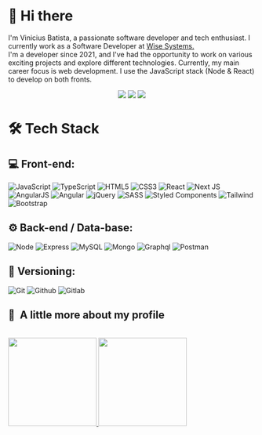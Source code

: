 # 👋 Hi there

I'm Vinicius Batista, a passionate software developer and tech enthusiast. I currently work as a Software Developer at <a href="https://www.wises.com.br/" target="_blank">Wise Systems.</a> </br>
I'm a developer since 2021, and I've had the opportunity to work on various exciting projects and explore different technologies. 
Currently, my main career focus is web development. I use the JavaScript stack (Node & React) to develop on both fronts.

<p align="center">
<a href="https://www.linkedin.com/in/vinicius-batista-0120016a/"><img src="https://img.shields.io/badge/-Vinicius Batista-0077B5?style=flat-square&logo=Linkedin&logoColor=white"/></a>
<a href="mailto:vinicius-moura-batista@hotmail.com"><img src="https://img.shields.io/badge/vinicius.batista@hotmail.com-0078D4?style=flat-square&logo=microsoft-outlook&logoColor=white"/></a>
<a href="https://instagram.com/vinaobatista"><img src="https://img.shields.io/badge/-@vinaobatista_-E4405F?style=flat-square&logo=Instagram&logoColor=white"/></a>
</p>

# 🛠 Tech Stack

## 💻  Front-end:
![JavaScript](https://github.com/vinibatista905/vinibatista905/assets/83718126/7fa2a41d-bd81-46c0-b979-0b8208765a37) ![TypeScript](https://img.shields.io/badge/typescript-%23007ACC.svg?style=for-the-badge&logo=typescript&logoColor=white) ![HTML5](https://img.shields.io/badge/html5-%23E34F26.svg?style=for-the-badge&logo=html5&logoColor=white) ![CSS3](https://img.shields.io/badge/css3-%231572B6.svg?style=for-the-badge&logo=css3&logoColor=white) ![React](https://img.shields.io/badge/react-%2320232a.svg?style=for-the-badge&logo=react&logoColor=%2361DAFB) ![Next JS](https://img.shields.io/badge/Next-black?style=for-the-badge&logo=next.js&logoColor=white)  ![AngularJS](https://github.com/vinibatista905/vinibatista905/assets/83718126/7dea0000-4372-46a8-ac46-4b495f6da809) ![Angular](https://github.com/vinibatista905/vinibatista905/assets/83718126/1e02628b-f08e-4742-a8f0-0e34ebef3063) ![jQuery](https://github.com/vinibatista905/vinibatista905/assets/83718126/ad3c4731-ee1c-4bd2-99be-a7c44ff66fac) ![SASS](https://img.shields.io/badge/SASS-hotpink.svg?style=for-the-badge&logo=SASS&logoColor=white) ![Styled Components](https://img.shields.io/badge/styled--components-DB7093?style=for-the-badge&logo=styled-components&logoColor=white) ![Tailwind](https://github.com/vinibatista905/vinibatista905/assets/83718126/3a2e2192-204b-49b6-a35f-ae323b5ef81b) ![Bootstrap](https://github.com/vinibatista905/vinibatista905/assets/83718126/6ba3561e-8f1e-4f9f-b1bc-78917cc9d69a)

## ⚙️  Back-end / Data-base:
 ![Node](https://github.com/vinibatista905/vinibatista905/assets/83718126/652c01f8-e0b7-4e2b-a4f7-22faee9e1db3) ![Express](https://github.com/vinibatista905/vinibatista905/assets/83718126/d8eda6c4-f48c-4fe3-a18a-89899048f5d5) ![MySQL](https://github.com/vinibatista905/vinibatista905/assets/83718126/3315d5a3-9529-4cdf-90a9-2307f0d4158e) ![Mongo](https://github.com/vinibatista905/vinibatista905/assets/83718126/7c4b94b6-26d4-40b3-9501-1ade49110b32) ![Graphql](https://github.com/vinibatista905/vinibatista905/assets/83718126/74645ce8-c457-4df1-b81d-54ae368e7808) ![Postman](https://img.shields.io/badge/Postman-FF6C37?style=for-the-badge&logo=postman&logoColor=white)

## 📁 Versioning:
![Git](https://github.com/vinibatista905/vinibatista905/assets/83718126/c98eeba2-311a-4d46-b0ca-b1eba5cec8f6) ![Github](https://github.com/vinibatista905/vinibatista905/assets/83718126/b1d4f917-62bd-419e-bc3a-6c9fdb96dafa) ![Gitlab](https://github.com/vinibatista905/vinibatista905/assets/83718126/4104065e-4332-4b25-a591-78edbf77c3b5)

<h2>🚀 &nbsp;A little more about my profile</h2>
<br>

<div>
  <a href="https://github.com/vinibatista905">
  <img height="180em" src="https://github-readme-stats.vercel.app/api?username=vinibatista905&show_icons=true&theme=tokyonight&include_all_commits=true&count_private=true"/>
  <img height="180em" src="https://github-readme-stats.vercel.app/api/top-langs/?username=vinibatista905&layout=compact&langs_count=7&theme=tokyonight"/>
</div>

